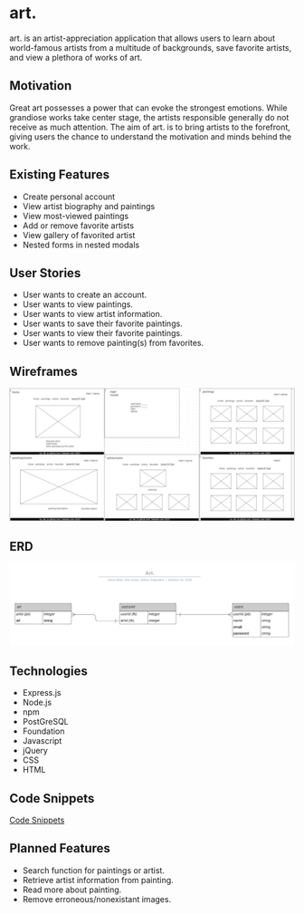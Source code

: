 # art.
art. is an artist-appreciation application that allows users to learn about world-famous artists from a multitude of backgrounds, save favorite artists, and view a plethora of works of art.

## Motivation
Great art possesses a power that can evoke the strongest emotions. While grandiose works take center stage, the artists responsible generally do not receive as much attention.
The aim of art. is to bring artists to the forefront, giving users the chance to understand the motivation and minds behind the work.

## Existing Features
* Create personal account
* View artist biography and paintings
* View most-viewed paintings
* Add or remove favorite artists
* View gallery of favorited artist
* Nested forms in nested modals

## User Stories
* User wants to create an account.
* User wants to view paintings.
* User wants to view artist information.
* User wants to save their favorite paintings.
* User wants to view their favorite paintings.
* User wants to remove painting(s) from favorites.

## Wireframes
![Wireframes](/public/assets/project/art_wireframe.png)

## ERD
![Screenshot1](/public/assets/project/art_ERD.png)

## Technologies
* Express.js
* Node.js
* npm
* PostGreSQL
* Foundation
* Javascript
* jQuery
* CSS
* HTML

## Code Snippets
[Code Snippets](./code-snippet.md)

## Planned Features
* Search function for paintings or artist.
* Retrieve artist information from painting.
* Read more about painting.
* Remove erroneous/nonexistant images.